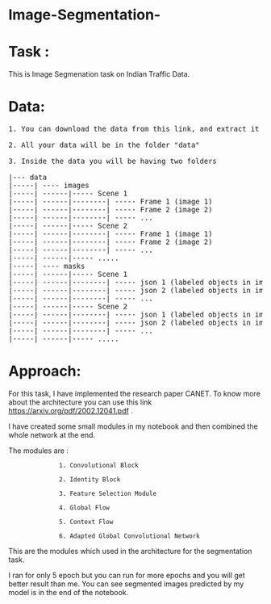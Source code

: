 # Image-Segmentation-

# Task :
This is Image Segmenation task on Indian Traffic Data.

# Data:
<pre>
1. You can download the data from this link, and extract it ( https://drive.google.com/file/d/1iQ93IWVdR6dZ6W7RahbLq166u-6ADelJ/view?usp=sharing )

2. All your data will be in the folder "data" 

3. Inside the data you will be having two folders

|--- data
|-----| ---- images
|-----| ------|----- Scene 1
|-----| ------|--------| ----- Frame 1 (image 1)
|-----| ------|--------| ----- Frame 2 (image 2)
|-----| ------|--------| ----- ...
|-----| ------|----- Scene 2
|-----| ------|--------| ----- Frame 1 (image 1)
|-----| ------|--------| ----- Frame 2 (image 2)
|-----| ------|--------| ----- ...
|-----| ------|----- .....
|-----| ---- masks
|-----| ------|----- Scene 1
|-----| ------|--------| ----- json 1 (labeled objects in image 1)
|-----| ------|--------| ----- json 2 (labeled objects in image 1)
|-----| ------|--------| ----- ...
|-----| ------|----- Scene 2
|-----| ------|--------| ----- json 1 (labeled objects in image 1)
|-----| ------|--------| ----- json 2 (labeled objects in image 1)
|-----| ------|--------| ----- ...
|-----| ------|----- .....
</pre>

# Approach:

For this task, I have implemented the research paper CANET. To know more about the architecture you can use this link https://arxiv.org/pdf/2002.12041.pdf .


I have created some small modules in my notebook and then combined the whole network at the end. 


The modules are : 
                  
                  1. Convolutional Block
                  
                  2. Identity Block

                  3. Feature Selection Module
                  
                  4. Global Flow
                  
                  5. Context Flow 
                  
                  6. Adapted Global Convolutional Network
                  
                  
This are the modules which used in the architecture for the segmentation task.


I ran for only 5 epoch but you can run for more epochs and you will get better result than me. You can see segmented images predicted by my model is in the end of the notebook.
